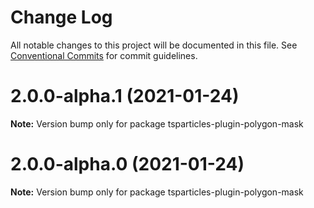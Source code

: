 # Change Log

All notable changes to this project will be documented in this file.
See [Conventional Commits](https://conventionalcommits.org) for commit guidelines.

# 2.0.0-alpha.1 (2021-01-24)

**Note:** Version bump only for package tsparticles-plugin-polygon-mask





# 2.0.0-alpha.0 (2021-01-24)

**Note:** Version bump only for package tsparticles-plugin-polygon-mask
